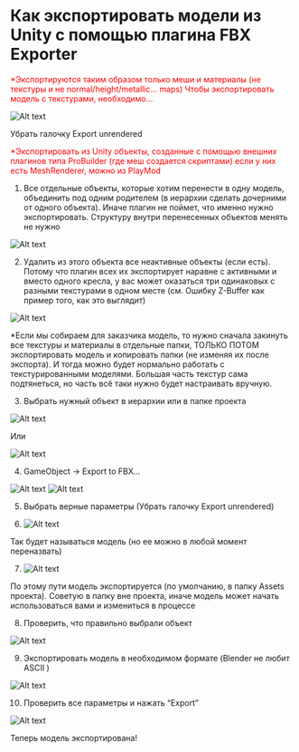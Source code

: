 # Как экспортировать модели из Unity с помощью плагина FBX Exporter

<span style="color:red"> *Экспортируются таким образом только меши и материалы (не текстуры и не normal/height/metallic… maps)
Чтобы экспортировать модель с текстурами, необходимо… </span>

![Alt text](../Images/ExportToFBX1.png)

Убрать галочку Export unrendered

<span style="color:red"> *Экспортировать из Unity объекты, созданные с помощью внешних плагинов типа ProBuilder (где меш создается скриптами) если у них есть MeshRenderer, можно из PlayMod</span>

1. Все отдельные объекты, которые хотим перенести в одну модель, объединить под одним родителем (в иерархии сделать дочерними от одного объекта). Иначе плагин не поймет, что именно нужно экспортировать. Структуру внутри перенесенных объектов менять не нужно

![Alt text](../Images/ExportToFBX2.png)

2. Удалить из этого объекта все неактивные объекты (если есть). Потому что плагин всех их экспортирует наравне с активными и вместо одного кресла, у вас может оказаться три одинаковых с разными текстурами в одном месте (см. Ошибку Z-Buffer как пример того, как это выглядит)

![Alt text](../Images/ExportToFBX3.png)

*Eсли мы собираем для заказчика модель, то нужно сначала закинуть все текстуры и материалы в отдельные папки, ТОЛЬКО ПОТОМ экспортировать модель и копировать папки (не изменяя их после экспорта). И тогда можно будет нормально работать с текстурированными моделями.
Большая часть текстур сама подтянеться, но часть всё таки нужно будет настраивать вручную.

3. Выбрать нужный объект в иерархии или в папке проекта

![Alt text](../Images/ExportToFBX4.png)

Или

![Alt text](../Images/ExportToFBX5.png)

4. GameObject -> Export to FBX...

![Alt text](../Images/ExportToFBX6.png)
![Alt text](../Images/ExportToFBX7.png)

5. Выбрать верные параметры (Убрать галочку Export unrendered)

6. ![Alt text](../Images/ExportToFBX8.png)

Так будет называться модель (но ее можно в любой момент переназвать)

7. ![Alt text](../Images/ExportToFBX9.png)

По этому пути модель экспортируется (по умолчанию, в папку Assets проекта). Советую в папку вне проекта, иначе модель может начать использоваться вами и измениться в процессе

8. Проверить, что правильно выбрали объект 

![Alt text](../Images/ExportToFBX10.png)

9. Экспортировать модель в необходимом формате (Blender не любит ASCII )

![Alt text](../Images/ExportToFBX11.png)

10. Проверить все параметры и нажать “Export”

 ![Alt text](../Images/ExportToFBX12.png)

Теперь модель экспортирована!
